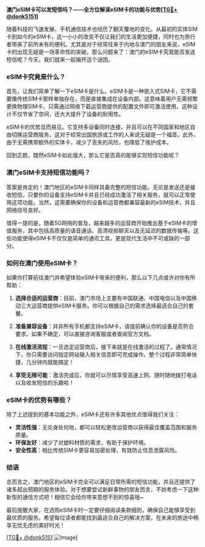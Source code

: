**澳门eSIM卡可以发短信吗？——全方位解读eSIM卡的功能与优势[[TG💪+ @donk5151](https://t.me/s/donk5151)]**

随着科技的飞速发展，手机通信技术也经历了翻天覆地的变化。从最初的实体SIM卡到如今的eSIM卡，这一小小的改变不仅让我们的生活更加便捷，同时也为旅行者带来了前所未有的便利。尤其是对于经常往来于内地与澳门的朋友来说，eSIM卡的出现无疑是一场革命性的突破。那么问题来了：澳门的eSIM卡究竟能否发送短信呢？今天，我们就来一起揭开这个谜团。

### eSIM卡究竟是什么？

首先，让我们简单了解一下eSIM卡是什么。eSIM卡是一种嵌入式SIM卡，它不需要像传统SIM卡那样单独存在，而是直接集成在设备内部。这意味着用户无需频繁更换物理SIM卡，只需通过网络下载运营商提供的配置文件即可激活使用。这种设计不仅节省了空间，还大大提升了设备的耐用性。

eSIM卡的优势显而易见。它支持多设备同时连接，并且可以在不同国家和地区自由切换运营商服务，这对于经常出国旅游或工作的人来说无疑是一个福音。此外，由于无需携带额外的实体卡，减少了丢失的风险，也降低了维护成本。

回到正题，既然eSIM卡如此强大，那么它是否真的能够实现短信功能呢？

### 澳门eSIM卡支持短信功能吗？

答案是肯定的！澳门地区的eSIM卡同样具备完整的短信功能。无论是发送还是接收短信，只要你的设备支持eSIM卡并且已经成功激活了相关服务，就可以正常使用这项功能。当然，这需要确保你的设备和运营商都兼容最新的eSIM技术，并且网络信号良好。

值得一提的是，随着5G网络的普及，越来越多的运营商开始推出基于eSIM卡的增值服务，其中包括高质量的语音通话、高清视频聊天以及无延迟的数据传输等。这些功能使得eSIM卡不仅仅是简单的通讯工具，更是现代生活中不可或缺的一部分。

### 如何在澳门使用eSIM卡？

如果你打算前往澳门并希望体验eSIM卡带来的便利，那么以下几点或许对你有所帮助：

1. **选择合适的运营商**：目前，澳门市场上主要有中国联通、中国电信以及中国移动三大运营商提供eSIM卡服务。你可以根据自己的需求选择最适合自己的套餐。
   
2. **准备兼容设备**：并非所有手机都支持eSIM卡，请提前确认你的设备是否符合要求。如果不确定，可以直接咨询客服或者查阅官方文档。

3. **在线激活流程**：一旦选定运营商后，接下来就是在线激活的过程了。通常情况下，你只需要访问指定网站输入相关信息即可完成操作。整个过程非常简单快捷，几分钟内就能搞定！

4. **享受无限可能**：激活完成后，你就可以尽情享受高速上网、随时随地拨打电话以及收发短信的乐趣啦！

### eSIM卡的优势有哪些？

除了上述提到的基本功能之外，eSIM卡还有许多其他优点值得我们关注：

- **灵活性强**：无论身处何地，都可以轻松更改运营商以获得最佳覆盖范围和服务质量。
- **环保友好**：减少了对塑料材质的需求，有助于保护环境。
- **安全性高**：相比传统SIM卡更容易加密处理，有效防止信息泄露风险。

### 结语

总而言之，澳门地区的eSIM卡完全可以满足日常所需的短信功能，并且还提供了诸多超出预期的服务体验。对于想要尝试新鲜事物的朋友而言，不妨考虑一下这种新型的通信方式吧！相信它会给你带来意想不到的惊喜哦~

最后提醒大家，在选购eSIM卡时一定要仔细阅读条款细则，确保自己能够享受到最优质的服务。希望每位读者都能找到最适合自己的解决方案，在未来的旅途中畅享无忧无虑的美好时光！

[[TG💪+ @donk5151](https://t.me/s/donk5151) ![Image](https://i.postimg.cc/rwNCRYN7/Snipaste-2025-04-30-17-27-05.png)]